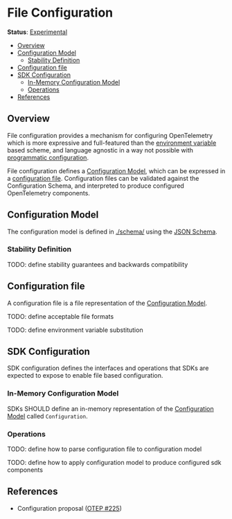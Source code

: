 # File Configuration

**Status**: [Experimental](../document-status.md)

<!-- toc -->

- [Overview](#overview)
- [Configuration Model](#configuration-model)
  * [Stability Definition](#stability-definition)
- [Configuration file](#configuration-file)
- [SDK Configuration](#sdk-configuration)
  * [In-Memory Configuration Model](#in-memory-configuration-model)
  * [Operations](#operations)
- [References](#references)

<!-- tocstop -->

## Overview

File configuration provides a mechanism for configuring OpenTelemetry which is
more expressive and full-featured than
the [environment variable](../sdk-environment-variables.md) based scheme, and
language agnostic in a way not possible
with [programmatic configuration](../sdk-configuration.md#programmatic).

File configuration defines a [Configuration Model](#configuration-model),
which can be expressed in a [configuration file](#configuration-file).
Configuration files can be validated against the Configuration Schema, and
interpreted to produce configured OpenTelemetry components.

## Configuration Model

The configuration model is defined
in [./schema/](./schema/opentelemetry_configuration.json) using
the [JSON Schema](https://json-schema.org/).

### Stability Definition

TODO: define stability guarantees and backwards compatibility

## Configuration file

A configuration file is a file representation of
the [Configuration Model](#configuration-model).

TODO: define acceptable file formats

TODO: define environment variable substitution

## SDK Configuration

SDK configuration defines the interfaces and operations that SDKs are expected
to expose to enable file based configuration.

### In-Memory Configuration Model

SDKs SHOULD define an in-memory representation of
the [Configuration Model](#configuration-model) called `Configuration`.

### Operations

TODO: define how to parse configuration file to configuration model

TODO: define how to apply configuration model to produce configured sdk
components

## References

* Configuration
  proposal ([OTEP #225](https://github.com/open-telemetry/oteps/pull/225))
